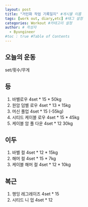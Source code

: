 ```yaml
---
layout: post
title: "거인화 작업 기록일지" #게시물 이름
tags: [work out, diary,etc] #태그 설정
categories: Workout #카테고리 설정
author: # 작성자
  - Byungineer
#toc : true #Table of Contents
---
```


## 오늘의 운동
set/횟수/무게

등
---
1. 바벨로우 4set * 15 * 50kg
2. 원암 덤벨 로우 4set * 13 * 15kg
3. 머신 풀업 4set * 15 (-55kg)
4. 시티드 케이블 로우 4set * 15 * 45kg
5. 케이블 암 풀 다운 4set * 12 30kg


이두
---
1. 바벨 컬 4set * 12 * 15kg
2. 해머 컬 4set * 15 * 7kg
3. 케이블 해머 컬 4set * 12 * 10kg

복근
---
1. 행잉 레그레이즈 4set * 15
2. 시티드 니 업 4set * 12